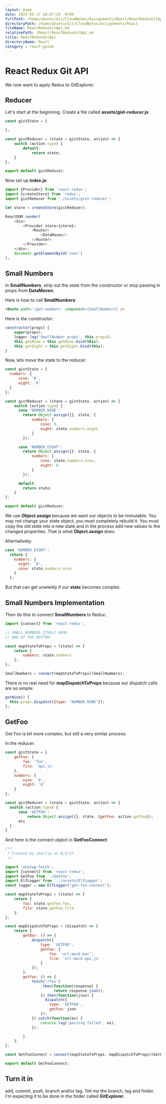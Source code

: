 ```yaml
---
layout: page
date: 2023-05-17 10:47:29 -0700
fullPath: /home/ubuntu/Git/CloudNotes/Assignments/React/ReactReduxGitApi.md
directoryPath: /home/ubuntu/Git/CloudNotes/Assignments/React
fileName: ReactReduxGitApi.md
relativePath: /React/ReactReduxGitApi.md
title: ReactReduxGitApi
directoryName: React
category : react-guide
---
```


# React Redux Git API

We now want to apply Redux to GitExplorer.

## Reducer

Let's start at the beginning. Create a file called **assets/gist-reducer.js**:

```javascript
const gistState = {

};

const gistReducer = (state = gistState, action) => {
    switch (action.type) {
        default:
            return state;
    }
};

export default gistReducer;
```

Now set up **index.js**:

```javascript
import {Provider} from 'react-redux';
import {createStore} from 'redux';
import gistReducer from './assets/gist-reducer';

let store = createStore(gistReducer);

ReactDOM.render(
    <div>
        <Provider store={store}>
		    <Router>
		        <DataMaven/>
		    </Router>
		</Provider>
    </div>,
    document.getElementById('root')
);
```

## Small Numbers

In **SmallNumbers**, strip out the state from the constructor or stop passing in props from **DataMaven**:

Here is how to call **SmallNumbers**:

```html
<Route path='/get-numbers' component={SmallNumbers} />
```

Here is the constructor:

```javascript
constructor(props) {
    super(props);
    logger.log('SmallNumber props', this.props);
    this.getNine = this.getNine.bind(this);
    this.getEight = this.getEight.bind(this);
}
```

Now, lets move the state to the reducer:

```javascript
const gistState = {
  numbers: {
      nine: '0',
      eight: '0'
  }
};

const gistReducer = (state = gistState, action) => {
    switch (action.type) {
      case 'NUMBER_NINE':
        return Object.assign({}, state, {
            numbers: {
                nine: 9,
                eight: state.numbers.eight
            }
        });

      case 'NUMBER_EIGHT':
        return Object.assign({}, state, {
            numbers: {
                nine: state.numbers.nine,
                eight: 8
            }
        });

      default:
        return state;
    }
};

export default gistReducer;
```

We use **Object.assign** because we want our objects to be immutable. You may not change your state object, you must completely rebuild it. You must copy the old state into a new state and in the process add new values to the changed properties. That is what **Object.assign** does.

Alternatively:

```javascript
case 'NUMBER_EIGHT':
  return {
    numbers: {
      eight: '8',
      nine: state.numbers.nine
    }
  };
```

But that can get unwieldy if our **state** becomes complex.

## Small Numbers Implementation

Then do this to connect **SmallNumbers** to Redux:

```javascript
import {connect} from 'react-redux';

// SMALL NUMBERS ITSELF HERE.
// AND AT THE BOTTOM:

const mapStateToProps = (state) => {
    return {
        numbers: state.numbers
    };
};

SmallNumbers = connect(mapStateToProps)(SmallNumbers);
```

There is no real need for **mapDispatchToProps** because our dispatch calls are so simple:

```javascript
getNine() {
  this.props.dispatch({type: 'NUMBER_NINE'});
};
```

## GetFoo

Get Foo is bit more complex, but still a very similar process:


In the reducer:

```javascript
const gistState = {
    getFoo: {
        foo: 'foo',
        file: 'api.js'
    },
    numbers: {
        nine: '0',
        eight: '0'
    }
};

const gistReducer = (state = gistState, action) => {
  switch (action.type) {
      case 'GETFOO':
          return Object.assign({}, state, {getFoo: action.getFoo});
      etc
  }      
}
```    

And here is the connect object in **GetFooConnect**:

```javascript
/**
 * Created by charlie on 6/3/17.
 */

import 'whatwg-fetch';
import {connect} from 'react-redux';
import GetFoo from './GetFoo';
import ElfLogger from '../assets/ElfLogger';
const logger = new ElfLogger('get-foo-connect');

const mapStateToProps = (state) => {
    return {
        foo: state.getFoo.foo,
        file: state.getFoo.file
    };
};

const mapDispatchToProps = (dispatch) => {
    return {
        getBar: () => {
            dispatch({
                type: 'GETFOO',
                getFoo: {
                    foo: 'url-mock-bar',
                    file: 'url-mock-api.js'
                }
            });
        },
        getFoo: () => {
            fetch('/foo')
                .then(function(response) {
                      return response.json();
                }).then(function(json) {
                  dispatch({
                    type: 'GETFOO',
                    getFoo: json
                });
            }).catch(function(ex) {
                console.log('parsing failed', ex);
            });

        }
    };
};

const GetFooConnect = connect(mapStateToProps, mapDispatchToProps)(GetFoo);

export default GetFooConnect;
```

## Turn it in

add, commit, push, branch and/or tag. Tell me the branch, tag and folder. I'm expecting it to be done in the folder called **GitExplorer**.

